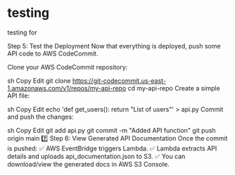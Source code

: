 # testing
testing for 


Step 5: Test the Deployment
Now that everything is deployed, push some API code to AWS CodeCommit.

Clone your AWS CodeCommit repository:

sh
Copy
Edit
git clone https://git-codecommit.us-east-1.amazonaws.com/v1/repos/my-api-repo
cd my-api-repo
Create a simple API file:

sh
Copy
Edit
echo 'def get_users(): return "List of users"' > api.py
Commit and push the changes:

sh
Copy
Edit
git add api.py
git commit -m "Added API function"
git push origin main
7️⃣ Step 6: View Generated API Documentation
Once the commit is pushed: ✅ AWS EventBridge triggers Lambda.
✅ Lambda extracts API details and uploads api_documentation.json to S3.
✅ You can download/view the generated docs in AWS S3 Console.

